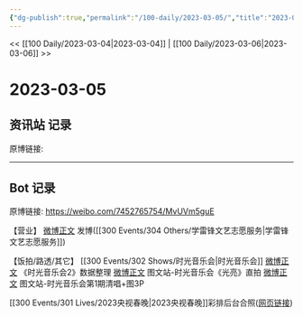 ```yaml
---
{"dg-publish":true,"permalink":"/100-daily/2023-03-05/","title":"2023-03-05"}
---
```



<< [[100 Daily/2023-03-04\|2023-03-04]] | [[100 Daily/2023-03-06\|2023-03-06]] >>

# 2023-03-05

## 资讯站 记录

原博链接:

---
## Bot 记录

原博链接: https://weibo.com/7452765754/MvUVm5guE

【营业】
[微博正文](https://weibo.com/1736988591/4875928192420613) 发博([[300 Events/304 Others/学雷锋文艺志愿服务\|学雷锋文艺志愿服务]])

【饭拍/路透/其它】
[[300 Events/302 Shows/时光音乐会\|时光音乐会]]
[微博正文](https://weibo.com/5637413637/4875964280734321) 《时光音乐会2》数据整理
[微博正文](https://weibo.com/6987697229/4876024360472297) 图文站-时光音乐会《光亮》直拍
[微博正文](https://weibo.com/6987697229/4876061702095486) 图文站-时光音乐会第1期清唱+图3P

[](https://weibo.com/5122158435/4875866028642494) [[300 Events/301 Lives/2023央视春晚\|2023央视春晚]]彩排后台合照([网页链接](https://weibo.cn/sinaurl?u=http%3A%2F%2Fxhslink.com%2FS3ZSRn))
